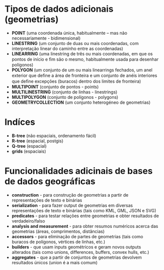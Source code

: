 # Tipos de dados adicionais (geometrias)

- **POINT** (uma coordenada única, habitualmente – mas não necessariamente - bidimensional)
- **LINESTRING** (um conjunto de duas ou mais coordenadas, com interpretação linear do caminho entre as coordenadas)
- **LINEARRING** (uma linestring de três ou mais coordenadas, em que os pontos de início e ﬁm são o mesmo, habitualmente usada para desenhar polígonos)
- **POLYGON** (um conjunto de um ou mais linearrings fechados, um anel exterior que deﬁne a área de fronteira e um conjunto de anéis interiores que deﬁne excepções (buracos) dentro dos limites de fronteira)
- **MULTIPOINT** (conjunto de pontos - points)
- **MULTILINESTRING** (conjunto de linhas - linestrings)
- **MULTIPOLYGON** (conjunto de polígonos - polygons)
- **GEOMETRYCOLLECTION** (um conjunto heterogéneo de geometrias)


# Indíces

- **B-tree** (não espaciais, ordenamento fácil)
- **R-tree** (espacial, postgis)
- **Q-tree** (espacial)
- **grids** (espaciais)


# Funcionalidades adicinais de bases de dados geográficas

- **construction** - para construção de geometrias a partir de representações de texto e binárias
- **serialization** - para fazer output de geometrias em diversas representações de texto e binárias (tais como KML, GML, JSON e SVG)
- **predicates** - para testar relações entre geometrias e obter resultados de verdadeiro/falso
- **analysis and measurement** - para obter resumos numéricos acerca das geometrias (áreas, comprimentos, distâncias)
- **accessors** - para eliminação de partes de geometrias (tais como buracos de polígonos, vértices de linhas, etc.)
- **builders** - que usam inputs geométricos e geram novos outputs alterados (tais como unions, differences, buffers, convex hulls, etc.)
- **aggregates** - que a partir de conjuntos de geometrias devolvem resultados únicos (union é a mais comum)




